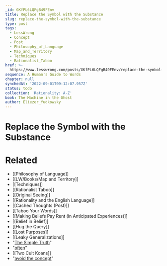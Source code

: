 ```yaml
---
_id: GKfPL6LQFgB49FEnv
title: Replace the Symbol with the Substance
slug: replace-the-symbol-with-the-substance
type: post
tags:
  - LessWrong
  - Concept
  - Post
  - Philosophy_of_Language
  - Map_and_Territory
  - Techniques
  - Rationalist_Taboo
href: >-
  https://www.lesswrong.com/posts/GKfPL6LQFgB49FEnv/replace-the-symbol-with-the-substance
sequence: A Human's Guide to Words
chapter: null
synchedAt: '2022-09-01T09:12:07.957Z'
status: todo
collection: 'Rationality: A-Z'
book: The Machine in the Ghost
author: Eliezer_Yudkowsky
---
```


# Replace the Symbol with the Substance


# Related

- [[Philosophy of Language]]
- [[LW/Books/Map and Territory]]
- [[Techniques]]
- [[Rationalist Taboo]]
- [[Original Seeing]]
- [[Rationality and the English Language]]
- [[Cached Thoughts (Post)]]
- [[Taboo Your Words]]
- [[Making Beliefs Pay Rent (in Anticipated Experiences)]]
- [[Belief in Belief]]
- [[Hug the Query]]
- [[Lost Purposes]]
- [[Leaky Generalizations]]
- "[The Simple Truth](http://yudkowsky.net/bayes/truth.html)"
- "[often](http://yudkowsky.net/virtues/)"
- [[Two Cult Koans]]
- "[avoid the concept](/lw/nc/newcombs_problem_and_regret_of_rationality/)"